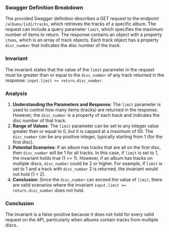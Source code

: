 ### Swagger Definition Breakdown
The provided Swagger definition describes a GET request to the endpoint `/albums/{id}/tracks`, which retrieves the tracks of a specific album. The request can include a query parameter `limit`, which specifies the maximum number of items to return. The response contains an object with a property `items`, which is an array of track objects. Each track object has a property `disc_number` that indicates the disc number of the track.

### Invariant
The invariant states that the value of the `limit` parameter in the request must be greater than or equal to the `disc_number` of any track returned in the response: `input.limit >= return.disc_number`. 

### Analysis
1. **Understanding the Parameters and Response**: The `limit` parameter is used to control how many items (tracks) are returned in the response. However, the `disc_number` is a property of each track and indicates the disc number of that track. 
2. **Range of Values**: The `limit` parameter can be set to any integer value greater than or equal to 0, but it is capped at a maximum of 50. The `disc_number` can be any positive integer, typically starting from 1 (for the first disc). 
3. **Potential Scenarios**: If an album has tracks that are all on the first disc, then `disc_number` will be 1 for all tracks. In this case, if `limit` is set to 1, the invariant holds true (1 >= 1). However, if an album has tracks on multiple discs, `disc_number` could be 2 or higher. For example, if `limit` is set to 1 and a track with `disc_number` 2 is returned, the invariant would not hold (1 < 2). 
4. **Conclusion**: Since the `disc_number` can exceed the value of `limit`, there are valid scenarios where the invariant `input.limit >= return.disc_number` does not hold. 

### Conclusion
The invariant is a false-positive because it does not hold for every valid request on the API, particularly when albums contain tracks from multiple discs.
